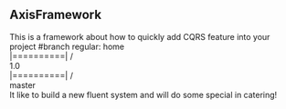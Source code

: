 ## AxisFramework

This is a framework about how to quickly add CQRS feature into your project
#branch regular:
                    home     
	           |==========|
              /  
	        1.0     
	     |==========|
	    /                
	master  
It like to build a new fluent system and will do some special in catering!

